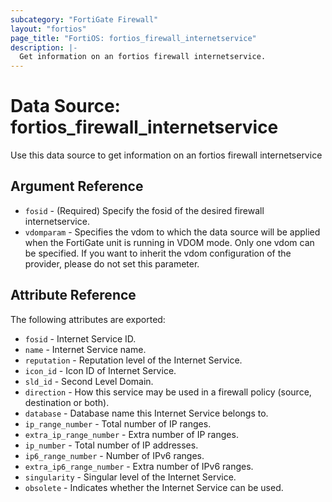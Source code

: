 ```yaml
---
subcategory: "FortiGate Firewall"
layout: "fortios"
page_title: "FortiOS: fortios_firewall_internetservice"
description: |-
  Get information on an fortios firewall internetservice.
---
```


# Data Source: fortios_firewall_internetservice
Use this data source to get information on an fortios firewall internetservice

## Argument Reference

* `fosid` - (Required) Specify the fosid of the desired firewall internetservice.
* `vdomparam` - Specifies the vdom to which the data source will be applied when the FortiGate unit is running in VDOM mode. Only one vdom can be specified. If you want to inherit the vdom configuration of the provider, please do not set this parameter.


## Attribute Reference

The following attributes are exported:

* `fosid` - Internet Service ID.
* `name` - Internet Service name.
* `reputation` - Reputation level of the Internet Service.
* `icon_id` - Icon ID of Internet Service.
* `sld_id` - Second Level Domain.
* `direction` - How this service may be used in a firewall policy (source, destination or both).
* `database` - Database name this Internet Service belongs to.
* `ip_range_number` - Total number of IP ranges.
* `extra_ip_range_number` - Extra number of IP ranges.
* `ip_number` - Total number of IP addresses.
* `ip6_range_number` - Number of IPv6 ranges.
* `extra_ip6_range_number` - Extra number of IPv6 ranges.
* `singularity` - Singular level of the Internet Service.
* `obsolete` - Indicates whether the Internet Service can be used.

